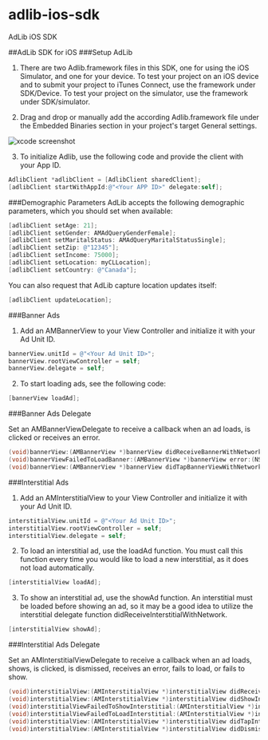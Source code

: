 # adlib-ios-sdk
AdLib iOS SDK


##AdLib SDK for iOS
###Setup AdLib

1.	There are two Adlib.framework files in this SDK, one for using the iOS Simulator, and one for your device. To test your project on an iOS device and to submit your project to iTunes Connect, use the framework under SDK/Device. To test your project on the simulator, use the framework under SDK/simulator. 

2.	Drag and drop or manually add the according Adlib.framework file under the Embedded Binaries section in your project's target General settings. 


![xcode screenshot](https://github.com/adlib2015/adlib-unity/blob/master/Xcode.png "Xcode")

3.	To initialize Adlib, use the following code and provide the client with your App ID. 

```Objective-C
AdlibClient *adlibClient = [AdlibClient sharedClient];
[adlibClient startWithAppId:@"<Your APP ID>" delegate:self];
```

###Demographic Parameters
AdLib accepts the following demographic parameters, which you should set when available:

```Objective-C
[adlibClient setAge: 21];
[adlibClient setGender: AMAdQueryGenderFemale];
[adlibClient setMaritalStatus: AMAdQueryMaritalStatusSingle];
[adlibClient setZip: @"12345"];
[adlibClient setIncome: 75000];
[adlibClient setLocation: myCLLocation];
[adlibClient setCountry: @"Canada"];
```
You can also request that AdLib capture location updates itself:

```Objective-C
[adlibClient updateLocation];
```

###Banner Ads

1. Add an AMBannerView to your View Controller and initialize it with your Ad Unit ID.

```Objective-C
bannerView.unitId = @"<Your Ad Unit ID>";
bannerView.rootViewController = self;
bannerView.delegate = self;
```
2. To start loading ads, see the following code: 

```Objective-C
[bannerView loadAd];
```

###Banner Ads Delegate

Set an AMBannerViewDelegate to receive a callback when an ad loads, is clicked or receives an error.

```Objective-C
(void)bannerView:(AMBannerView *)bannerView didReceiveBannerWithNetwork:(NSString *)networkName;
(void)bannerViewFailedToLoadBanner:(AMBannerView *)bannerView error:(NSError *)error;
(void)bannerView:(AMBannerView *)bannerView didTapBannerViewWithNetwork:(NSString *)networkName;
```


###Interstitial Ads

1. Add an AMInterstitialView to your View Controller and initialize it with your Ad Unit ID.

```Objective-C
interstitialView.unitId = @"<Your Ad Unit ID>";
interstitialView.rootViewController = self;
interstitialView.delegate = self;
```
2. To load an interstitial ad, use the loadAd function. You must call this function every time you would like to load a new interstitial, as it does not load automatically.

```Objective-C
[interstitialView loadAd];
```

3. To show an interstitial ad, use the showAd function. An interstitial must be loaded before showing an ad, so it may be a good idea to utilize the interstitial delegate function didReceiveInterstitialWithNetwork.

```Objective-C
[interstitialView showAd];
```

###Interstitial Ads Delegate

Set an AMInterstitialViewDelegate to receive a callback when an ad loads, shows, is clicked, is dismissed, receives an error, fails to load, or fails to show.

```Objective-C
(void)interstitialView:(AMInterstitialView *)interstitialView didReceiveInterstitialWithNetwork:(NSString *)networkName
(void)interstitialView:(AMInterstitialView *)interstitialView didShowInterstitialWithNetwork:(NSString *)networkName
(void)interstitialViewFailedToShowInterstitial:(AMInterstitialView *)interstitialView error:(NSError *)error
(void)interstitialViewFailedToLoadInterstitial:(AMInterstitialView *)interstitialView error:(NSError *)error
(void)interstitialView:(AMInterstitialView *)interstitialView didTapInterstitialViewWithNetwork:(NSString *)networkName
(void)interstitialView:(AMInterstitialView *)interstitialView didDismissInterstitialViewWithNetwork:(NSString *)networkName
```
